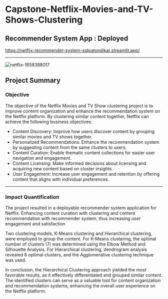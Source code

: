 # Capstone-Netflix-Movies-and-TV-Shows-Clustering

## Recommender System App : Deployed
https://netflix-recommender-system-sidpatondikar.streamlit.app/


-------------------------------------------------------------------

![netflix-1658388017](https://github.com/sidpatondikar/Capstone-Netflix-Movies-and-TV-Shows-Clustering/assets/83869822/d5e625a9-ef50-48c5-9697-ca25dcdb92cd)


## Project Summary

### Objective
The objective of the Netflix Movies and TV Show clustering project is to improve content organization and enhance the recommendation system on the Netflix platform.
By clustering similar content together, Netflix can achieve the following business objectives:
- Content Discovery: Improve how users discover content by grouping similar movies and TV shows together.
- Personalized Recommendations: Enhance the recommendation system by suggesting content from the same clusters to users.
- Content Curation: Enable thematic content collections for easier user navigation and engagement.
- Content Licensing: Make informed decisions about licensing and acquiring new content based on cluster insights.
- User Engagement: Increase user engagement and retention by offering content that aligns with individual preferences.

-----------------------------------------------------------------------------

### Impact Quantification

The project resulted in a deployable recommender system application for Netflix. Enhancing content curation with clustering and content recommendation with recommender system, thus increasing user engagement and satisfaction


Two clustering models, K-Means clustering and Hierarchical clustering, were employed to group the content. For K-Means clustering, the optimal number of clusters (7) was determined using the Elbow Method and Silhouette Analysis. For Hierarchical clustering, dendrogram analysis revealed 8 optimal clusters, and the Agglomerative clustering technique was used.

In conclusion, the Hierarchical Clustering approach yielded the most favorable results, as it effectively differentiated and grouped similar content. The identified clusters can serve as a valuable tool for content organization and recommendation systems, enhancing the overall user experience on the Netflix platform.
